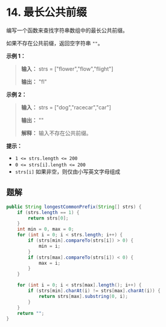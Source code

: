 # 14. 最长公共前缀

编写一个函数来查找字符串数组中的最长公共前缀。

如果不存在公共前缀，返回空字符串 `""`。

**示例 1：**

> **输入：** strs = \["flower","flow","flight"]
> 
> **输出：** "fl"

**示例 2：**

> **输入：** strs = \["dog","racecar","car"]
> 
> **输出：** ""
> 
> **解释：** 输入不存在公共前缀。

**提示：**

*   `1 <= strs.length <= 200`
*   `0 <= strs[i].length <= 200`
*   `strs[i]` 如果非空，则仅由小写英文字母组成

## 题解

```java
public String longestCommonPrefix(String[] strs) {
    if (strs.length == 1) {
        return strs[0];
    }
    int min = 0, max = 0;
    for (int i = 0; i < strs.length; i++) {
        if (strs[min].compareTo(strs[i]) > 0) {
            min = i;
        }
        if (strs[max].compareTo(strs[i]) < 0) {
            max = i;
        }
    }

    for (int i = 0; i < strs[max].length(); i++) {
        if (strs[min].charAt(i) != strs[max].charAt(i)) {
            return strs[max].substring(0, i);
        }
    }
    return "";
}
```